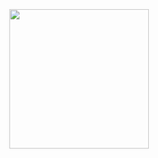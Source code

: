 



<img src="https://github.com/user-attachments/assets/2852e7ca-d986-4635-98a2-ff95da70f35f" width="250">




